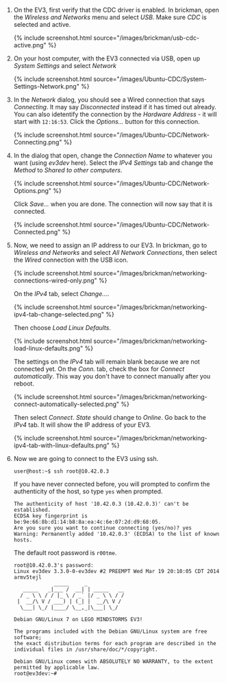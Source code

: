 1.  On the EV3, first verify that the CDC driver is enabled. In brickman,
    open the *Wireless and Networks* menu and select *USB*. Make sure *CDC* is
    selected and active.

    {% include screenshot.html source="/images/brickman/usb-cdc-active.png" %}

2.  On your host computer, with the EV3 connected via USB, open up *System Settings* and select *Network*

    {% include screenshot.html source="/images/Ubuntu-CDC/System-Settings-Network.png" %}

3.  In the *Network* dialog, you should see a Wired connection that says
    *Connecting*. It may say *Disconnected* instead if it has timed out already.
    You can also idetentify the connection by the *Hardware Address* - it will
    start with `12:16:53`. Click the *Options...* button for this connection.

    {% include screenshot.html source="/images/Ubuntu-CDC/Network-Connecting.png" %}

4.  In the dialog that open, change the *Connection Name* to whatever you want
    (using *ev3dev* here). Select the *IPv4 Settings* tab and change the
    *Method* to *Shared to other computers*.

    {% include screenshot.html source="/images/Ubuntu-CDC/Network-Options.png" %}

    Click *Save...* when you are done. The connection will now say that it is
    connected.

    {% include screenshot.html source="/images/Ubuntu-CDC/Network-Connected.png" %}

5.  Now, we need to assign an IP address to our EV3. In brickman, go to
    *Wireless and Networks* and select *All Network Connections*, then select
    the *Wired* connection with the USB icon.

    {% include screenshot.html source="/images/brickman/networking-connections-wired-only.png" %}

    On the *IPv4* tab, select *Change...*.

    {% include screenshot.html source="/images/brickman/networking-ipv4-tab-change-selected.png" %}

    Then choose *Load Linux Defaults*.

    {% include screenshot.html source="/images/brickman/networking-load-linux-defaults.png" %}

    The settings on the *IPv4* tab will remain blank because we are not
    connected yet. On the *Conn.* tab, check the box for *Connect automatically*.
    This way you don't have to connect manually after you reboot.

    {% include screenshot.html source="/images/brickman/networking-connect-automatically-selected.png" %}

    Then select *Connect*. *State* should change to *Online*. Go back to
    the *IPv4* tab. It will show the IP address of your EV3.

    {% include screenshot.html source="/images/brickman/networking-ipv4-tab-with-linux-defaults.png" %}

6.  Now we are going to connect to the EV3 using ssh.

        user@host:~$ ssh root@10.42.0.3

    If you have never connected before, you will prompted to confirm the
    authenticity of the host, so type `yes` when prompted.

        The authenticity of host '10.42.0.3 (10.42.0.3)' can't be established.
        ECDSA key fingerprint is be:9e:66:8b:d1:14:b8:8a:ea:4c:6e:07:2d:d9:68:05.
        Are you sure you want to continue connecting (yes/no)? yes
        Warning: Permanently added '10.42.0.3' (ECDSA) to the list of known hosts.

    The default root password is `r00tme`.

        root@10.42.0.3's password: 
        Linux ev3dev 3.3.0-0-ev3dev #2 PREEMPT Wed Mar 19 20:10:05 CDT 2014 armv5tejl
                     _____     _
           _____   _|___ /  __| | _____   __
          / _ \ \ / / |_ \ / _` |/ _ \ \ / /
         |  __/\ V / ___) | (_| |  __/\ V /
          \___| \_/ |____/ \__,_|\___| \_/
        
        Debian GNU/Linux 7 on LEGO MINDSTORMS EV3!
        
        The programs included with the Debian GNU/Linux system are free software;
        the exact distribution terms for each program are described in the
        individual files in /usr/share/doc/*/copyright.
        
        Debian GNU/Linux comes with ABSOLUTELY NO WARRANTY, to the extent
        permitted by applicable law.
        root@ev3dev:~# 
